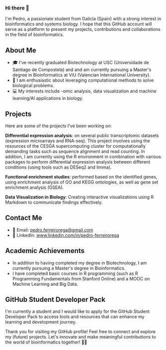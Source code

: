 ### Hi there 👋

I'm Pedro, a passionate student from Galicia (Spain) with a strong interest in bioinformatics and systems biology. I hope that this GitHub account will serve as a platform to present my projects, contributions and collaborations in the field of bioinformatics.

## About Me

- 🎓 I've recently graduated Biotechnology at USC (Universidade de Santiago de Compostela) and and am currently pursuing a Master's degree in Bioinformatics at ViU (Valencian International University).  
- 💼 I am enthusiastic about leveraging computational methods to solve biological problems.
- 💻 My interests include -omic analysis, data visualization and machine learning/AI applications in biology.

## Projects

Here are some of the projects I've been working on:

**Differential expression analysis**: on several public transcriptomic datasets (expression microarrays and RNA-seq). This project involves using the resources of the CESGA supercomputing cluster for computationally demanding tasks such as sequence alignment and read counting. In addition, I am currently using the R environment in combination with various packages to perform differential expression analysis between different conditions (using tools such as DESeq2 and limma).
   
**Functional enrichment studies**: performed based on the identified genes, using enrichment analysis of GO and KEGG ontologies, as well as gene set enrichment analysis (GSEA).

 **Data Visualization in Biology**: Creating interactive visualizations using R Markdown to communicate findings effectively.

## Contact Me

- 📧 Email: pedro.ferreirorega@gmail.com
- 💼 LinkedIn: www.linkedin.com/in/pedro-ferreirorega

## Academic Achievements
- In addition to having completed my degree in Biotechnology, I am currently pursuing a Master's degree in Bioinformatics. 
- I have completed basic courses in R programming (such as R Programming Fundamentals from Stanford Online) and a MOOC on Machine Learning and Big Data.

## GitHub Student Developer Pack

I'm currently a student and I would like to apply for the GitHub Student Developer Pack to access tools and resources that can enhance my learning and development journey.

Thank you for visiting my GitHub profile! Feel free to connect and explore my (future) projects. Let's innovate and make meaningful contributions to the world of bioinformatics together! 🧬🔬
